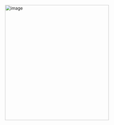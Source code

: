 <img width="342" height="382" alt="image" src="https://github.com/user-attachments/assets/f3094449-c2d4-451c-bf8b-8fc3c47a660f" />
